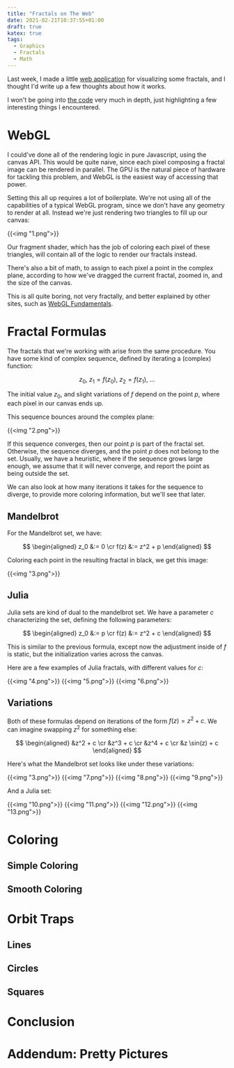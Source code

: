 ```yaml
---
title: "Fractals on The Web"
date: 2021-02-21T10:37:55+01:00
draft: true
katex: true
tags:
  - Graphics
  - Fractals
  - Math
---
```


Last week, I made a little [web application](https://fractals.cronokirby.com/)
for visualizing some fractals, and I thought I'd write up a few thoughts
about how it works.

<!--more-->

I won't be going into [the code](https://github.com/cronokirby/fractals) very
much in depth, just highlighting a few interesting things I encountered.

# WebGL

I could've done all of the rendering logic in pure Javascript, using
the canvas API. This would be quite naive, since each pixel composing
a fractal image can be rendered in parallel. The GPU is the natural
piece of hardware for tackling this problem, and WebGL is the easiest
way of accessing that power.

Setting this all up requires a lot of boilerplate. We're not using
all of the capabilities of a typical WebGL program, since we don't have
any geometry to render at all. Instead we're just rendering two triangles
to fill up our canvas:

{{<img "1.png">}}

Our fragment shader, which has the job of coloring each pixel of these triangles,
will contain all of the logic to render our fractals instead.

There's also a bit of math, to assign to each pixel a point in the complex plane,
according to how we've dragged the current fractal, zoomed in, and the size
of the canvas.

This is all quite boring, not very fractally, and better explained by other sites,
such as [WebGL Fundamentals](https://webglfundamentals.org/).

# Fractal Formulas

The fractals that we're working with arise from the same procedure.
You have some kind of complex sequence, defined by iterating a (complex) function:

$$
z_0, \ z_1 = f(z_0), \ z_2 = f(z_1), \ \ldots
$$

The initial value $z_0$, and slight variations of $f$ depend on the point
$p$, where each pixel in our canvas ends up.

This sequence bounces around the complex plane:

{{<img "2.png">}}

If this sequence converges, then our point $p$ is part of the fractal set.
Otherwise, the sequence diverges, and the point $p$ does not belong to the set.
Usually, we have a heuristic, where if the sequence grows large enough, we assume
that it will never converge, and report the point as being outside the set.

We can also look at how many iterations it takes for the sequence to diverge,
to provide more coloring information, but we'll see that later.

## Mandelbrot

For the Mandelbrot set, we have:

$$
\begin{aligned}
z_0 &:= 0 \cr
f(z) &:= z^2 + p
\end{aligned}
$$

Coloring each point in the resulting fractal in black, we
get this image:

{{<img "3.png">}}

## Julia

Julia sets are kind of dual to the mandelbrot set. We have
a parameter $c$ characterizing the set, defining the following parameters:

$$
\begin{aligned}
z_0 &:= p \cr
f(z) &:= z^2 + c
\end{aligned}
$$

This is similar to the previous formula, except now the adjustment
inside of $f$ is static, but the initialization varies across the canvas.

Here are a few examples of Julia fractals, with different values for $c$:

{{<img "4.png">}}
{{<img "5.png">}}
{{<img "6.png">}}

## Variations

Both of these formulas depend on iterations of the form $f(z) = z^2 + c$.
We can imagine swapping $z^2$ for something else:

$$
\begin{aligned}
&z^2 + c \cr
&z^3 + c \cr
&z^4 + c \cr
&z \sin(z) + c
\end{aligned}
$$

Here's what the Mandelbrot set looks like under these variations:

{{<img "3.png">}}
{{<img "7.png">}}
{{<img "8.png">}}
{{<img "9.png">}}

And a Julia set:

{{<img "10.png">}}
{{<img "11.png">}}
{{<img "12.png">}}
{{<img "13.png">}}

# Coloring

## Simple Coloring

## Smooth Coloring

# Orbit Traps

## Lines

## Circles

## Squares

# Conclusion

# Addendum: Pretty Pictures
